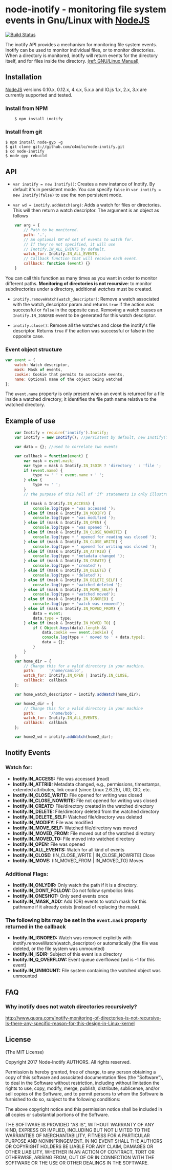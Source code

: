 # node-inotify - monitoring file system events in Gnu/Linux with [NodeJS][nodejs_home]
[![Build Status](https://travis-ci.org/c4milo/node-inotify.svg?branch=master)](https://travis-ci.org/c4milo/node-inotify)

The inotify API provides a mechanism for monitoring file system events.
Inotify can be used to monitor individual files, or to monitor directories.
When a directory is monitored, inotify will return events for the directory
itself, and for files inside the directory. [(ref: GNU/Linux Manual)][inotify.7]

## Installation
[NodeJS][nodejs_dev] versions 0.10.x, 0.12.x, 4.x.x, 5.x.x and IO.js 1.x, 2.x, 3.x are currently supported and tested.

### Install from NPM

```shell
    $ npm install inotify
```

### Install from git

```shell
$ npm install node-gyp -g
$ git clone git://github.com/c4milo/node-inotify.git
$ cd node-inotify
$ node-gyp rebuild
```

## API
  * `var inotify = new Inotify()`: Creates a new instance of Inotify. By default it's in persistent mode.
  You can specify `false` in `var inotify = new Inotify(false)` to use the non persistent mode.

  * `var wd = inotify.addWatch(arg)`:  Adds a watch for files or directories. This will then return a watch descriptor. The argument is an object as follows
```javascript
    var arg = {
        // Path to be monitored.
        path: '.',
        // An optional OR'ed set of events to watch for.
        // If they're not specified, it will use
        // Inotify.IN_ALL_EVENTS by default.
        watch_for: Inotify.IN_ALL_EVENTS,
        // Callback function that will receive each event.
        callback: function (event) {}
    }
```
You can call this function as many times as you want in order to monitor different paths.
**Monitoring of directories is not recursive**: to monitor subdirectories under a directory, additional *watches* must be created.

  * `inotify.removeWatch(watch_descriptor)`: Remove a watch associated with the watch_descriptor param and returns `true` if the action was successful or `false` in the opposite case. Removing a watch causes an `Inotify.IN_IGNORED` event to be generated for this watch descriptor.

  * `inotify.close()`: Remove all the watches and close the inotify's file descriptor. Returns `true` if the action was successful or false in the opposite case.

### Event object structure
```javascript
var event = {
    watch: Watch descriptor,
    mask: Mask of events,
    cookie: Cookie that permits to associate events,
    name: Optional name of the object being watched
};
```

The `event.name` property is only present when an event is returned for a file inside a watched directory; it identifies the file path name relative to the watched directory.


## Example of use

```javascript
    var Inotify = require('inotify').Inotify;
    var inotify = new Inotify(); //persistent by default, new Inotify(false) //no persistent

    var data = {}; //used to correlate two events

    var callback = function(event) {
        var mask = event.mask;
        var type = mask & Inotify.IN_ISDIR ? 'directory ' : 'file ';
        if (event.name) {
            type += ' ' + event.name + ' ';
        } else {
            type += ' ';
        }
        // the purpose of this hell of 'if' statements is only illustrative.

        if (mask & Inotify.IN_ACCESS) {
            console.log(type + 'was accessed ');
        } else if (mask & Inotify.IN_MODIFY) {
            console.log(type + 'was modified ');
        } else if (mask & Inotify.IN_OPEN) {
            console.log(type + 'was opened ');
        } else if (mask & Inotify.IN_CLOSE_NOWRITE) {
            console.log(type + ' opened for reading was closed ');
        } else if (mask & Inotify.IN_CLOSE_WRITE) {
            console.log(type + ' opened for writing was closed ');
        } else if (mask & Inotify.IN_ATTRIB) {
            console.log(type + 'metadata changed ');
        } else if (mask & Inotify.IN_CREATE) {
            console.log(type + 'created');
        } else if (mask & Inotify.IN_DELETE) {
            console.log(type + 'deleted');
        } else if (mask & Inotify.IN_DELETE_SELF) {
            console.log(type + 'watched deleted ');
        } else if (mask & Inotify.IN_MOVE_SELF) {
            console.log(type + 'watched moved');
        } else if (mask & Inotify.IN_IGNORED) {
            console.log(type + 'watch was removed');
        } else if (mask & Inotify.IN_MOVED_FROM) {
            data = event;
            data.type = type;
        } else if (mask & Inotify.IN_MOVED_TO) {
            if ( Object.keys(data).length &&
                data.cookie === event.cookie) {
                console.log(type + ' moved to ' + data.type);
                data = {};
            }
        }
    }
    var home_dir = {
        // Change this for a valid directory in your machine.
        path:      '/home/camilo',
        watch_for: Inotify.IN_OPEN | Inotify.IN_CLOSE,
        callback:  callback
    };

    var home_watch_descriptor = inotify.addWatch(home_dir);

    var home2_dir = {
        // Change this for a valid directory in your machine
        path:      '/home/bob',
        watch_for: Inotify.IN_ALL_EVENTS,
        callback:  callback
    };

    var home2_wd = inotify.addWatch(home2_dir);

```

## Inotify Events

### Watch for:
 * **Inotify.IN_ACCESS:** File was accessed (read)
 * **Inotify.IN_ATTRIB:** Metadata changed, e.g., permissions, timestamps, extended attributes, link count (since Linux 2.6.25), UID, GID, etc.
 * **Inotify.IN_CLOSE_WRITE:** File opened for writing was closed
 * **Inotify.IN_CLOSE_NOWRITE:** File not opened for writing was closed
 * **Inotify.IN_CREATE:** File/directory created in the watched directory
 * **Inotify.IN_DELETE:** File/directory deleted from the watched directory
 * **Inotify.IN_DELETE_SELF:** Watched file/directory was deleted
 * **Inotify.IN_MODIFY:** File was modified
 * **Inotify.IN_MOVE_SELF:** Watched file/directory was moved
 * **Inotify.IN_MOVED_FROM:** File moved out of the watched directory
 * **Inotify.IN_MOVED_TO:** File moved into watched directory
 * **Inotify.IN_OPEN:** File was opened
 * **Inotify.IN_ALL_EVENTS:** Watch for all kind of events
 * **Inotify.IN_CLOSE:**  (IN_CLOSE_WRITE | IN_CLOSE_NOWRITE)  Close
 * **Inotify.IN_MOVE:**  (IN_MOVED_FROM | IN_MOVED_TO)  Moves

### Additional Flags:
 * **Inotify.IN_ONLYDIR:** Only watch the path if it is a directory.
 * **Inotify.IN_DONT_FOLLOW:** Do not follow symbolics links
 * **Inotify.IN_ONESHOT:** Only send events once
 * **Inotify.IN_MASK_ADD:** Add (OR) events to watch mask for this pathname if it already exists (instead of replacing the mask).

### The following bits may be set in the `event.mask` property returned in the callback
 * **Inotify.IN_IGNORED:** Watch was removed explicitly with inotify.removeWatch(watch_descriptor) or automatically (the file was deleted, or the file system was unmounted)
 * **Inotify.IN_ISDIR:** Subject of this event is a directory
 * **Inotify.IN_Q_OVERFLOW:** Event queue overflowed (wd is -1 for this event)
 * **Inotify.IN_UNMOUNT:** File system containing the watched object was unmounted


## FAQ
### Why inotify does not watch directories recursively?
http://www.quora.com/Inotify-monitoring-of-directories-is-not-recursive-Is-there-any-specific-reason-for-this-design-in-Linux-kernel


## License
(The MIT License)

Copyright 2017 Node-Inotify AUTHORS. All rights reserved.

Permission is hereby granted, free of charge, to any person obtaining a copy
of this software and associated documentation files (the "Software"), to
deal in the Software without restriction, including without limitation the
rights to use, copy, modify, merge, publish, distribute, sublicense, and/or
sell copies of the Software, and to permit persons to whom the Software is
furnished to do so, subject to the following conditions:

The above copyright notice and this permission notice shall be included in
all copies or substantial portions of the Software.

THE SOFTWARE IS PROVIDED "AS IS", WITHOUT WARRANTY OF ANY KIND, EXPRESS OR
IMPLIED, INCLUDING BUT NOT LIMITED TO THE WARRANTIES OF MERCHANTABILITY,
FITNESS FOR A PARTICULAR PURPOSE AND NONINFRINGEMENT. IN NO EVENT SHALL THE
AUTHORS OR COPYRIGHT HOLDERS BE LIABLE FOR ANY CLAIM, DAMAGES OR OTHER
LIABILITY, WHETHER IN AN ACTION OF CONTRACT, TORT OR OTHERWISE, ARISING
FROM, OUT OF OR IN CONNECTION WITH THE SOFTWARE OR THE USE OR OTHER DEALINGS
IN THE SOFTWARE.


[inotify.7]: http://www.kernel.org/doc/man-pages/online/pages/man7/inotify.7.html "http://www.kernel.org/doc/man-pages/online/pages/man7/inotify.7.html"
[nodejs_home]: http://www.nodejs.org
[nodejs_dev]: http://github.com/joyent/node
[code_example]: http://gist.github.com/476119
